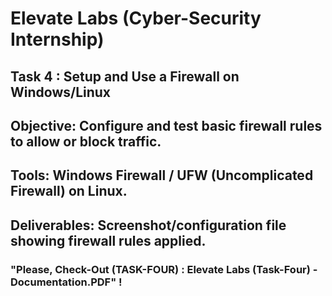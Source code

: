 # Elevate Labs (Cyber-Security Internship)

## Task 4  : Setup and Use a Firewall on Windows/Linux
## Objective: Configure and test basic firewall rules to allow or block traffic.
## Tools:  Windows Firewall / UFW (Uncomplicated Firewall) on Linux.
## Deliverables: Screenshot/configuration file showing firewall rules applied.

### "Please, Check-Out (TASK-FOUR) : Elevate Labs (Task-Four) - Documentation.PDF" !

